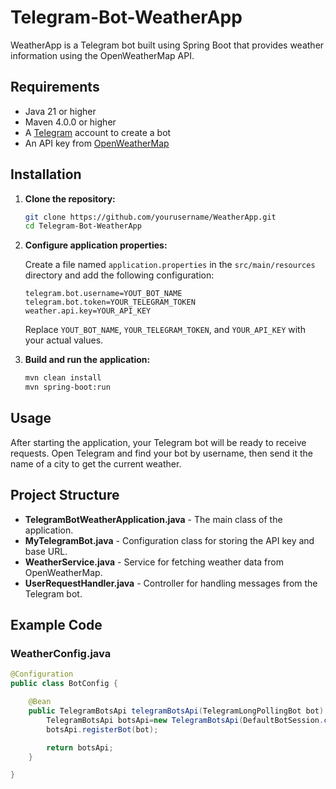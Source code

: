 # Telegram-Bot-WeatherApp


WeatherApp is a Telegram bot built using Spring Boot that provides weather information using the OpenWeatherMap API.

## Requirements

- Java 21 or higher
- Maven 4.0.0 or higher
- A [Telegram](https://telegram.org) account to create a bot
- An API key from [OpenWeatherMap](https://openweathermap.org/api)

## Installation

1. **Clone the repository:**

    ```bash
    git clone https://github.com/yourusername/WeatherApp.git
    cd Telegram-Bot-WeatherApp
    ```

2. **Configure application properties:**

    Create a file named `application.properties` in the `src/main/resources` directory and add the following configuration:

    ```properties
    telegram.bot.username=YOUT_BOT_NAME
    telegram.bot.token=YOUR_TELEGRAM_TOKEN
    weather.api.key=YOUR_API_KEY
    ```

    Replace `YOUT_BOT_NAME`, `YOUR_TELEGRAM_TOKEN`, and `YOUR_API_KEY` with your actual values.

3. **Build and run the application:**

    ```bash
    mvn clean install
    mvn spring-boot:run
    ```

## Usage

After starting the application, your Telegram bot will be ready to receive requests. Open Telegram and find your bot by username, then send it the name of a city to get the current weather.

## Project Structure

- **TelegramBotWeatherApplication.java** - The main class of the application.
- **MyTelegramBot.java** - Configuration class for storing the API key and base URL.
- **WeatherService.java** - Service for fetching weather data from OpenWeatherMap.
- **UserRequestHandler.java** - Controller for handling messages from the Telegram bot.

## Example Code

### WeatherConfig.java

```java
@Configuration
public class BotConfig {

    @Bean
    public TelegramBotsApi telegramBotsApi(TelegramLongPollingBot bot) throws TelegramApiException {
        TelegramBotsApi botsApi=new TelegramBotsApi(DefaultBotSession.class);
        botsApi.registerBot(bot);

        return botsApi;
    }

}
